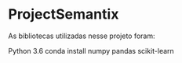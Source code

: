 # ProjectSemantix

As bibliotecas utilizadas nesse projeto foram:

Python 3.6
conda install numpy pandas scikit-learn
